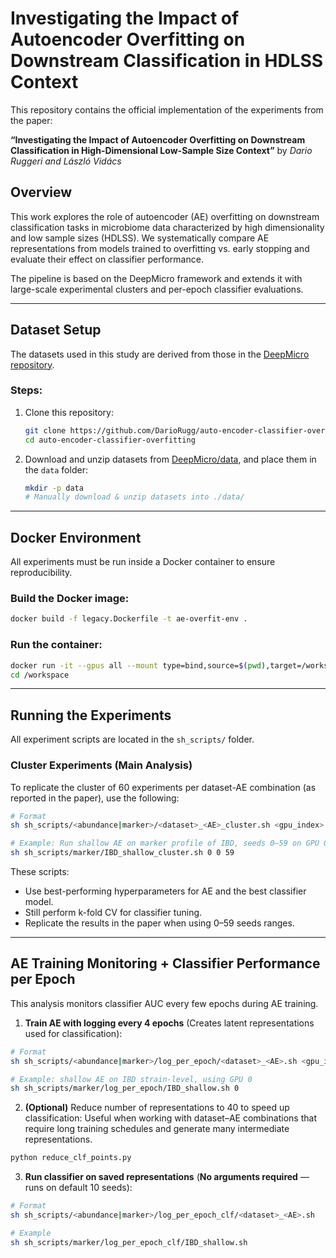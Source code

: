 # Investigating the Impact of Autoencoder Overfitting on Downstream Classification in HDLSS Context

This repository contains the official implementation of the experiments from the paper:

**“Investigating the Impact of Autoencoder Overfitting on Downstream Classification in High-Dimensional Low-Sample Size Context”**
by *Dario Ruggeri and László Vidács*

## Overview

This work explores the role of autoencoder (AE) overfitting on downstream classification tasks in microbiome data characterized by high dimensionality and low sample sizes (HDLSS). We systematically compare AE representations from models trained to overfitting vs. early stopping and evaluate their effect on classifier performance.

The pipeline is based on the DeepMicro framework and extends it with large-scale experimental clusters and per-epoch classifier evaluations.

---

## Dataset Setup

The datasets used in this study are derived from those in the [DeepMicro repository](https://github.com/minoh0201/DeepMicro/tree/master/data).

### Steps:

1. Clone this repository:

   ```bash
   git clone https://github.com/DarioRugg/auto-encoder-classifier-overfitting
   cd auto-encoder-classifier-overfitting
   ```

2. Download and unzip datasets from [DeepMicro/data](https://github.com/minoh0201/DeepMicro/tree/master/data), and place them in the `data` folder:

   ```bash
   mkdir -p data
   # Manually download & unzip datasets into ./data/
   ```

---

## Docker Environment

All experiments must be run inside a Docker container to ensure reproducibility.

### Build the Docker image:

```bash
docker build -f legacy.Dockerfile -t ae-overfit-env .
```

### Run the container:

```bash
docker run -it --gpus all --mount type=bind,source=$(pwd),target=/workspace ae-overfit-env
cd /workspace
```

---

## Running the Experiments

All experiment scripts are located in the `sh_scripts/` folder.

### Cluster Experiments (Main Analysis)

To replicate the cluster of 60 experiments per dataset-AE combination (as reported in the paper), use the following:

```bash
# Format
sh sh_scripts/<abundance|marker>/<dataset>_<AE>_cluster.sh <gpu_index> <from> <to>

# Example: Run shallow AE on marker profile of IBD, seeds 0–59 on GPU 0
sh sh_scripts/marker/IBD_shallow_cluster.sh 0 0 59
```

These scripts:

* Use best-performing hyperparameters for AE and the best classifier model.
* Still perform k-fold CV for classifier tuning.
* Replicate the results in the paper when using 0–59 seeds ranges.

---

## AE Training Monitoring + Classifier Performance per Epoch

This analysis monitors classifier AUC every few epochs during AE training.

1. **Train AE with logging every 4 epochs**
   (Creates latent representations used for classification):

```bash
# Format
sh sh_scripts/<abundance|marker>/log_per_epoch/<dataset>_<AE>.sh <gpu_index>

# Example: shallow AE on IBD strain-level, using GPU 0
sh sh_scripts/marker/log_per_epoch/IBD_shallow.sh 0
```

2. **(Optional)** Reduce number of representations to 40 to speed up classification:
Useful when working with dataset–AE combinations that require long training schedules and generate many intermediate representations.

```bash
python reduce_clf_points.py
```

3. **Run classifier on saved representations**
   (**No arguments required** — runs on default 10 seeds):

```bash
# Format
sh sh_scripts/<abundance|marker>/log_per_epoch_clf/<dataset>_<AE>.sh

# Example
sh sh_scripts/marker/log_per_epoch_clf/IBD_shallow.sh
```
